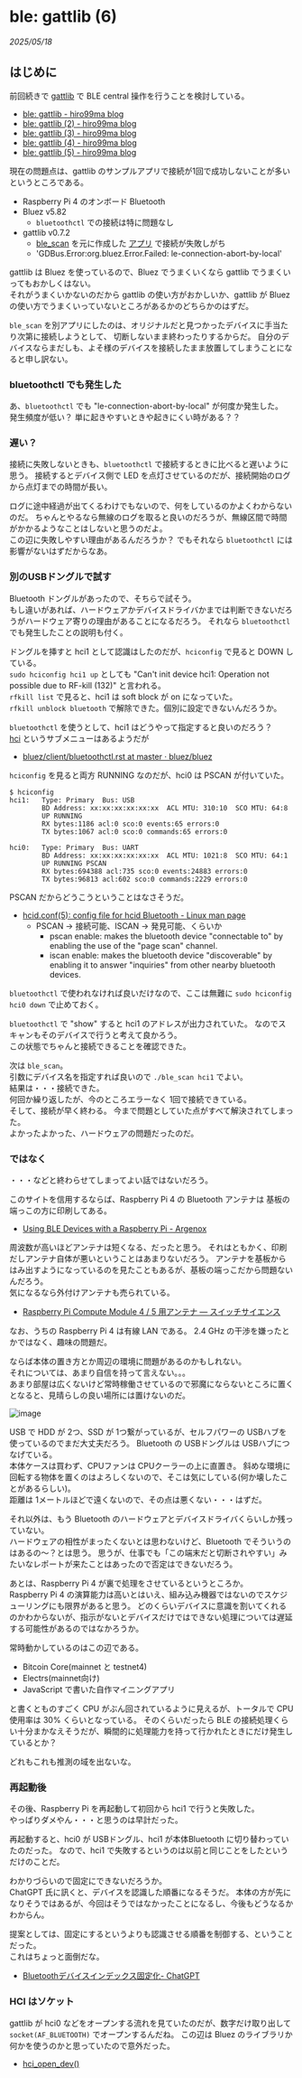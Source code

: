 # ble: gattlib (6)

_2025/05/18_

## はじめに

前回続きで [gattlib](https://github.com/labapart/gattlib) で BLE central 操作を行うことを検討している。  

* [ble: gattlib - hiro99ma blog](https://blog.hirokuma.work/2025/03/20250331-ble.html)
* [ble: gattlib (2) - hiro99ma blog](https://blog.hirokuma.work/2025/04/20250404-ble.html)
* [ble: gattlib (3) - hiro99ma blog](https://blog.hirokuma.work/2025/04/20250405-ble.html)
* [ble: gattlib (4) - hiro99ma blog](https://blog.hirokuma.work/2025/04/20250406-ble.html)
* [ble: gattlib (5) - hiro99ma blog](https://blog.hirokuma.work/2025/05/20250517-ble.html)

現在の問題点は、gattlib のサンプルアプリで接続が1回で成功しないことが多いというところである。

* Raspberry Pi 4 のオンボード Bluetooth
* Bluez v5.82
  * `bluetoothctl` での接続は特に問題なし
* gattlib v0.7.2
  * [ble_scan](https://github.com/labapart/gattlib/tree/0.7.2/examples/ble_scan) を元に作成した [アプリ](https://github.com/hirokuma/gattlib-blescan/blob/3446ef4b3574f76d18c6535fb9368b3a6cc3da81/ble_scan.c) で接続が失敗しがち
  * 'GDBus.Error:org.bluez.Error.Failed: le-connection-abort-by-local'

gattlib は Bluez を使っているので、Bluez でうまくいくなら gattlib でうまくいってもおかしくはない。  
それがうまくいかないのだから gattlib の使い方がおかしいか、gattlib が Bluez の使い方でうまくいっていないところがあるかのどちらかのはずだ。

`ble_scan` を別アプリにしたのは、オリジナルだと見つかったデバイスに手当たり次第に接続しようとして、
切断しないまま終わったりするからだ。
自分のデバイスならまだしも、よそ様のデバイスを接続したまま放置してしまうことになると申し訳ない。

### bluetoothctl でも発生した

あ、`bluetoothctl` でも "le-connection-abort-by-local" が何度か発生した。  
発生頻度が低い？ 単に起きやすいときや起きにくい時がある？？

### 遅い？

接続に失敗しないときも、`bluetoothctl` で接続するときに比べると遅いように思う。
接続するとデバイス側で LED を点灯させているのだが、接続開始のログから点灯までの時間が長い。

ログに途中経過が出てくるわけでもないので、何をしているのかよくわからないのだ。
ちゃんとやるなら無線のログを取ると良いのだろうが、無線区間で時間がかかるようなことはしないと思うのだよ。   
この辺に失敗しやすい理由があるんだろうか？ 
でもそれなら `bluetoothctl` には影響がないはずだからなあ。

### 別のUSBドングルで試す

Bluetooth ドングルがあったので、そちらで試そう。  
もし違いがあれば、ハードウェアかデバイスドライバかまでは判断できないだろうがハードウェア寄りの理由があることになるだろう。
それなら `bluetoothctl` でも発生したことの説明も付く。

ドングルを挿すと hci1 として認識はしたのだが、`hciconfig` で見ると DOWN している。  
`sudo hciconfig hci1 up` としても "Can't init device hci1: Operation not possible due to RF-kill (132)" と言われる。  
`rfkill list` で見ると、hci1 は soft block が on になっていた。  
`rfkill unblock bluetooth` で解除できた。個別に設定できないんだろうか。

`bluetoothctl` を使うとして、hci1 はどうやって指定すると良いのだろう？  
[hci](https://github.com/bluez/bluez/blob/master/client/bluetoothctl-hci.rst) というサブメニューはあるようだが

* [bluez/client/bluetoothctl.rst at master · bluez/bluez](https://github.com/bluez/bluez/blob/master/client/bluetoothctl.rst)

`hciconfig` を見ると両方 RUNNING なのだが、hci0 は PSCAN が付いていた。

```console
$ hciconfig
hci1:   Type: Primary  Bus: USB
        BD Address: xx:xx:xx:xx:xx:xx  ACL MTU: 310:10  SCO MTU: 64:8
        UP RUNNING
        RX bytes:1186 acl:0 sco:0 events:65 errors:0
        TX bytes:1067 acl:0 sco:0 commands:65 errors:0

hci0:   Type: Primary  Bus: UART
        BD Address: xx:xx:xx:xx:xx:xx  ACL MTU: 1021:8  SCO MTU: 64:1
        UP RUNNING PSCAN
        RX bytes:694388 acl:735 sco:0 events:24883 errors:0
        TX bytes:96813 acl:602 sco:0 commands:2229 errors:0
```

PSCAN だからどうこうということはなさそうだ。

* [hcid.conf(5): config file for hcid Bluetooth - Linux man page](https://linux.die.net/man/5/hcid.conf)
  * PSCAN → 接続可能、ISCAN → 発見可能、くらいか
    * pscan enable: makes the bluetooth device "connectable to" by enabling the use of the "page scan" channel. 
    * iscan enable: makes the bluetooth device "discoverable" by enabling it to answer "inquiries" from other nearby bluetooth devices. 

`bluetoothctl` で使われなければ良いだけなので、ここは無難に `sudo hciconfig hci0 down` で止めておく。

`bluetoothctl` で "show" すると hci1 のアドレスが出力されていた。
なのでスキャンもそのデバイスで行うと考えて良かろう。  
この状態でちゃんと接続できることを確認できた。

次は `ble_scan`。  
引数にデバイス名を指定すれば良いので `./ble_scan hci1` でよい。  
結果は・・・接続できた。  
何回か繰り返したが、今のところエラーなく 1回で接続できている。  
そして、接続が早く終わる。
今まで問題としていた点がすべて解決されてしまった。  
よかったよかった、ハードウェアの問題だったのだ。

### ではなく

・・・などと終わらせてしまってよい話ではないだろう。

このサイトを信用するならば、Raspberry Pi 4 の Bluetooth アンテナは 基板の端っこの方に印刷してある。

* [Using BLE Devices with a Raspberry Pi - Argenox](https://argenox.com/library/bluetooth-low-energy/using-raspberry-pi-ble)

周波数が高いほどアンテナは短くなる、だったと思う。
それはともかく、印刷だしアンテナ自体が悪いということはあまりないだろう。
アンテナを基板からはみ出すようになっているのを見たこともあるが、基板の端っこだから問題ないんだろう。  
気になるなら外付けアンテナも売られている。

* [Raspberry Pi Compute Module 4 / 5 用アンテナ — スイッチサイエンス](https://www.switch-science.com/products/9184)

なお、うちの Raspberry Pi 4 は有線 LAN である。
2.4 GHz の干渉を嫌ったとかではなく、趣味の問題だ。

ならば本体の置き方とか周辺の環境に問題があるのかもしれない。  
それについては、あまり自信を持って言えない。。。  
あまり部屋は広くないけど常時稼働させているので邪魔にならないところに置くとなると、見晴らしの良い場所には置けないのだ。

![image](images/20250518a-1.jpg)

USB で HDD が 2つ、SSD が 1つ繋がっているが、セルフパワーの USBハブを使っているのでまだ大丈夫だろう。
Bluetooth の USBドングルは USBハブにつなげている。  
本体ケースは買わず、CPUファンは CPUクーラーの上に直置き。
斜めな環境に回転する物体を置くのはよろしくないので、そこは気にしている(何か壊したことがあるらしい)。  
距離は 1メートルほどで遠くないので、その点は悪くない・・・はずだ。

それ以外は、もう Bluetooth のハードウェアとデバイスドライバくらいしか残っていない。  
ハードウェアの相性がまったくないとは思わないけど、Bluetooth でそういうのはあるの～？とは思う。
思うが、仕事でも「この端末だと切断されやすい」みたいなレポートが来たことはあったので否定はできないだろう。

あとは、Raspberry Pi 4 が裏で処理をさせているというところか。  
Raspberry Pi 4 の演算能力は高いとはいえ、組み込み機器ではないのでスケジューリングにも限界があると思う。
どのくらいデバイスに意識を割いてくれるのかわからないが、指示がないとデバイスだけではできない処理については遅延する可能性があるのではなかろうか。

常時動かしているのはこの辺である。

* Bitcoin Core(mainnet と testnet4)
* Electrs(mainnet向け)
* JavaScript で書いた自作マイニングアプリ

と書くとものすごく CPU がぶん回されているように見えるが、トータルで CPU 使用率は 30% くらいとなっている。
そのくらいだったら BLE の接続処理くらい十分まかなえそうだが、瞬間的に処理能力を持って行かれたときにだけ発生しているとか？

どれもこれも推測の域を出ないな。

### 再起動後

その後、Raspberry Pi を再起動して初回から hci1 で行うと失敗した。  
やっぱりダメやん・・・と思うのは早計だった。

再起動すると、hci0 が USBドングル、hci1 が本体Bluetooth に切り替わっていたのだった。
なので、hci1 で失敗するというのは以前と同じことをしたというだけのことだ。

わかりづらいので固定にできないだろうか。  
ChatGPT 氏に訊くと、デバイスを認識した順番になるそうだ。
本体の方が先になりそうではあるが、今回はそうではなかったことになるし、今後もどうなるかわからん。

提案としては、固定にするというよりも認識させる順番を制御する、ということだった。  
これはちょっと面倒だな。

* [Bluetoothデバイスインデックス固定化- ChatGPT](https://chatgpt.com/share/6829b483-78b0-8010-b955-1af04a23327e)

### HCI はソケット

gattlib が hci0 などをオープンする流れを見ていたのだが、数字だけ取り出して `socket(AF_BLUETOOTH)` でオープンするんだね。
この辺は Bluez のライブラリか何かを使うのかと思っていたので意外だった。

* [hci_open_dev()](https://github.com/labapart/gattlib/blob/0.7.2/bluez/bluez5/lib/hci.c#L1060)
